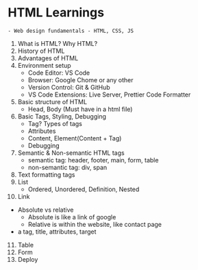 # HTML Learnings

    - Web design fundamentals - HTML, CSS, JS

1. What is HTML? Why HTML?
2. History of HTML
3. Advantages of HTML
4. Environment setup
   - Code Editor: VS Code
   - Browser: Google Chome or any other
   - Version Control: Git & GitHub
   - VS Code Extensions: Live Server, Prettier Code Formatter
5. Basic structure of HTML
   - Head, Body (Must have in a html file)
6. Basic Tags, Styling, Debugging
   - Tag? Types of tags
   - Attributes
   - Content, Element(Content + Tag)
   - Debugging
7. Semantic & Non-semantic HTML tags
   - semantic tag: header, footer, main, form, table
   - non-semantic tag: div, span
8. Text formatting tags
9. List
   - Ordered, Unordered, Definition, Nested
10. Link

- Absolute vs relative
  - Absolute is like a link of google
  - Relative is within the website, like contact page
- a tag, title, attributes, target

11. Table
12. Form
13. Deploy
